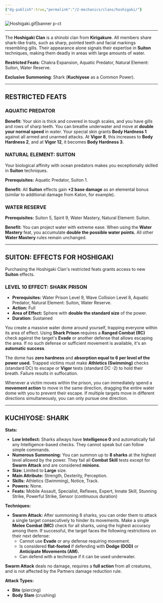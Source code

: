 ```yaml
---
{"dg-publish":true,"permalink":"/2-mechanics/clans/hoshigaki/"}
---
```


![Hoshigaki.gif|banner p-ct](/img/user/z_Assets/Misc/Clans/Hoshigaki.gif)

---
The **Hoshigaki Clan** is a shinobi clan from **Kirigakure**. All members share shark-like traits, such as sharp, pointed teeth and facial markings resembling gills. Their appearance alone signals their expertise in **Suiton** techniques, making them deadly in areas with large amounts of water.

**Restricted Feats**: Chakra Expansion, Aquatic Predator, Natural Element: Suiton, Water Reserve.

**Exclusive Summoning**: Shark (**Kuchiyose** as a Common Power).

---
## RESTRICTED FEATS
### AQUATIC PREDATOR
**Benefit:** Your skin is thick and covered in tough scales, and you have gills and rows of sharp teeth. You can breathe underwater and move at **double your normal speed** in water. Your special skin grants **Body Hardness 1** against all armed and unarmed attacks. At **Vigor 8**, this increases to **Body Hardness 2**, and at **Vigor  12**, it becomes **Body Hardness 3**.

### NATURAL ELEMENT: SUITON
Your biological affinity with ocean predators makes you exceptionally skilled in **Suiton** techniques.

**Prerequisites:** Aquatic Predator, Suiton 1.

**Benefit:** All **Suiton** effects gain **+2 base damage** as an elemental bonus (similar to additional damage from Katon, for example).

### WATER RESERVE
**Prerequisites:** Suiton 5, Spirit 9, Water Mastery, Natural Element: Suiton.

**Benefit:** You can project water with extreme ease. When using the **Water Mastery** feat, you accumulate **double the possible water points.** All other **Water Mastery** rules remain unchanged.

---
## SUITON: EFFECTS FOR HOSHIGAKI
Purchasing the Hoshigaki Clan's restricted feats grants access to new **Suiton** effects.

### LEVEL 10 EFFECT: SHARK PRISON
- **Prerequisites:** Water Prison Level 9, Wave Collision Level 8, Aquatic Predator, Natural Element: Suiton, Water Reserve.
- **Action:** Full
- **Area of Effect:** Sphere with **double the standard size** of the power.
- **Duration:** Sustained

You create a massive water dome around yourself, trapping everyone within its area of effect. Using **Shark Prison** requires a **Ranged Combat (RC)** check against the target's **Evade** or another defense that allows escaping the area. If no such defense or sufficient movement is available, it's an **automatic success**.

The dome has **zero hardness** and **absorption equal to 6 per level of the power used.** Trapped victims must make **Athletics (Swimming)** checks (standard DC) to escape or **Vigor** tests (standard DC -2) to hold their breath. Failure results in suffocation.

Whenever a victim moves within the prison, you can immediately spend a **movement action** to move in the same direction, dragging the entire water dome with you to prevent their escape. If multiple targets move in different directions simultaneously, you can only pursue one direction.

---

## KUCHIYOSE: SHARK

**Stats:**
- **Low Intellect:** Sharks allways have **Intelligence 0** and automatically fail any Intelligence-based checks. They cannot speak but can follow simple commands.
-  **Numerous Summoning:** You can summon up to **8 sharks** at the highest level allowed by the power. They fail all **Combat Skill** tests except for **Swarm Attack** and are considered **minions**.
- **Size:** Limited to **Large** size.
- **Main Attribute:** Strength, Dexterity, Perception.
- **Skills:** Athletics (Swimming), Notice, Track.
- **Powers:** None.
- **Feats:** Mobile Assault, Specialist, Reflexes, Expert, Innate Skill, Stunning Strike, Powerful Strike, Sensor (continuous duration)

**Techniques:**
- **Swarm Attack:** After summoning 8 sharks, you can order them to attack a single target consecutively to hinder its movements. Make a single **Melee Combat (MC)** check for all sharks, using the highest accuracy among them. If successful, the target faces the following restrictions on their next defense:
	- Cannot use **Evade** or any defense requiring movement.
	- Is considered **flat-footed** if defending with **Dodge (DOD)** or **Anticipate Movements (AM).**
	- Can defend with a technique if it can be used underwater.

**Swarm Attack** deals no damage, requires a **full action** from all creatures, and is not affected by the Partners damage reduction rule.

**Attack Types:**
- **Bite** (piercing)
- **Body Slam** (crushing)